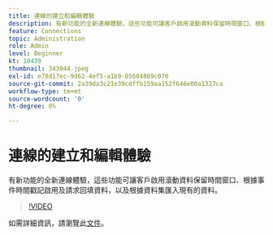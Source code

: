 ```yaml
---
title: 連線的建立和編輯體驗
description: 有新功能的全新連線體驗，這些功能可讓客戶啟用滾動資料保留時間窗口、根據事件啟用及請求回填資料… (說明應該介於 60 到 160 個字元之間)
feature: Connections
topic: Administration
role: Admin
level: Beginner
kt: 10439
thumbnail: 343044.jpeg
exl-id: e78d17ec-9d62-4ef5-a1b9-05604869c070
source-git-commit: 2a39da3c21e39cdffb159aa152f646e00a1327ca
workflow-type: tm+mt
source-wordcount: '0'
ht-degree: 0%

---
```


# 連線的建立和編輯體驗

有新功能的全新連線體驗，這些功能可讓客戶啟用滾動資料保留時間窗口、根據事件時間戳記啟用及請求回填資料，以及根據資料集匯入現有的資料。

>[!VIDEO](https://video.tv.adobe.com/v/343044/?quality=12&learn=on)

如需詳細資訊，請瀏覽此[文件](https://experienceleague.adobe.com/docs/analytics-platform/using/cja-connections/create-connection.html?lang=zh-Hant)。

